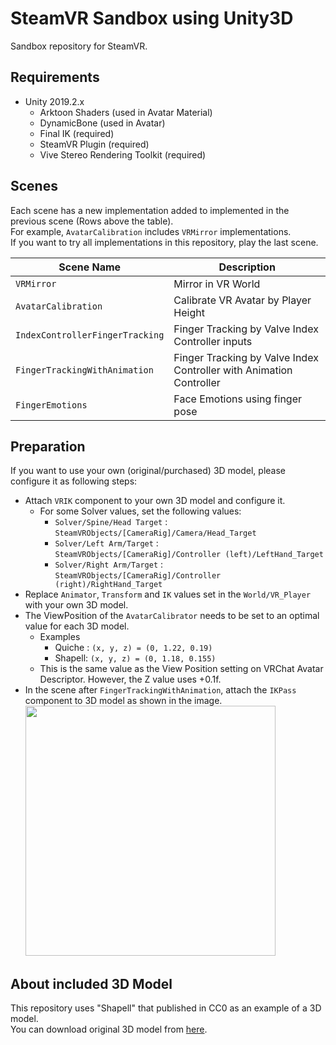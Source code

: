 # SteamVR Sandbox using Unity3D

Sandbox repository for SteamVR.


## Requirements

- Unity 2019.2.x
  - Arktoon Shaders (used in Avatar Material)
  - DynamicBone (used in Avatar)
  - Final IK (required)
  - SteamVR Plugin (required)
  - Vive Stereo Rendering Toolkit (required)


## Scenes

Each scene has a new implementation added to implemented in the previous scene (Rows above the table).  
For example, `AvatarCalibration` includes `VRMirror` implementations.  
If you want to try all implementations in this repository, play the last scene.

| Scene Name                      | Description                                                         |
| ------------------------------- | ------------------------------------------------------------------- |
| `VRMirror`                      | Mirror in VR World                                                  |
| `AvatarCalibration`             | Calibrate VR Avatar by Player Height                                |
| `IndexControllerFingerTracking` | Finger Tracking by Valve Index Controller inputs                    |
| `FingerTrackingWithAnimation`   | Finger Tracking by Valve Index Controller with Animation Controller |
| `FingerEmotions`                | Face Emotions using finger pose                                     |


## Preparation

If you want to use your own (original/purchased) 3D model, please configure it as following steps:

* Attach `VRIK` component to your own 3D model and configure it.
  * For some Solver values, set the following values:
    * `Solver/Spine/Head Target` : `SteamVRObjects/[CameraRig]/Camera/Head_Target`
    * `Solver/Left Arm/Target` : `SteamVRObjects/[CameraRig]/Controller (left)/LeftHand_Target`
    * `Solver/Right Arm/Target` : `SteamVRObjects/[CameraRig]/Controller (right)/RightHand_Target`
* Replace `Animator`, `Transform` and `IK` values set in the `World/VR_Player` with your own 3D model.
* The ViewPosition of the `AvatarCalibrator` needs to be set to an optimal value for each 3D model.
  * Examples
    * Quiche : `(x, y, z) = (0, 1.22, 0.19)`
    * Shapell: `(x, y, z) = (0, 1.18, 0.155)`
  * This is the same value as the View Position setting on VRChat Avatar Descriptor. However, the Z value uses +0.1f.
* In the scene after `FingerTrackingWithAnimation`, attach the `IKPass` component to 3D model as shown in the image.<br />
  <img src="https://user-images.githubusercontent.com/10832834/71507116-b4318000-28c6-11ea-8532-8e13fe99a2c9.PNG" width="400px" />


## About included 3D Model

This repository uses "Shapell" that published in CC0 as an example of a 3D model.  
You can download original 3D model from [here](https://booth.pm/ja/items/1349366).
